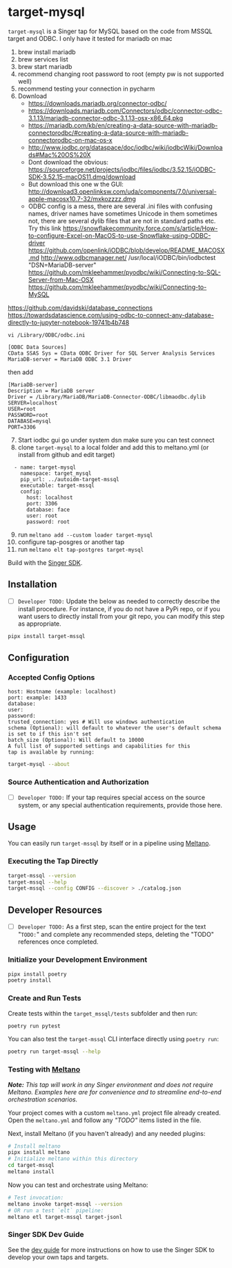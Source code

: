 # target-mysql

`target-mysql` is a Singer tap for MySQL based on the code from MSSQL target and ODBC.
I only have it tested for mariadb on mac
1. brew install mariadb
2. brew services list
3. brew start mariadb
4. recommend changing root password to root (empty pw is not supported well)
5. recommend testing your connection in pycharm
6. Download 
   * https://downloads.mariadb.org/connector-odbc/
   * https://downloads.mariadb.com/Connectors/odbc/connector-odbc-3.1.13/mariadb-connector-odbc-3.1.13-osx-x86_64.pkg
   * https://mariadb.com/kb/en/creating-a-data-source-with-mariadb-connectorodbc/#creating-a-data-source-with-mariadb-connectorodbc-on-mac-os-x
   * http://www.iodbc.org/dataspace/doc/iodbc/wiki/iodbcWiki/Downloads#Mac%20OS%20X
   * Dont download the obvious:
https://sourceforge.net/projects/iodbc/files/iodbc/3.52.15/iODBC-SDK-3.52.15-macOS11.dmg/download
   * But download this one w the GUI:
http://download3.openlinksw.com/uda/components/7.0/universal-apple-macosx10.7-32/mxkozzzz.dmg
   * ODBC config is a mess, there are several .ini files with confusing names, driver names have 
   sometimes Unicode in them sometimes not, there are several dylib files that are not
     in standard paths etc. Try this link https://snowflakecommunity.force.com/s/article/How-to-configure-Excel-on-MacOS-to-use-Snowflake-using-ODBC-driver
     https://github.com/openlink/iODBC/blob/develop/README_MACOSX.md
     http://www.odbcmanager.net/
     /usr/local/iODBC/bin/iodbctest "DSN=MariaDB-server"
https://github.com/mkleehammer/pyodbc/wiki/Connecting-to-SQL-Server-from-Mac-OSX
     https://github.com/mkleehammer/pyodbc/wiki/Connecting-to-MySQL
  
  https://github.com/davidski/database_connections
https://towardsdatascience.com/using-odbc-to-connect-any-database-directly-to-jupyter-notebook-19741b4b748
  
   `vi /Library/ODBC/odbc.ini`
     
```
[ODBC Data Sources]  
CData SSAS Sys = CData ODBC Driver for SQL Server Analysis Services   
MariaDB-server = MariaDB ODBC 3.1 Driver
```
then add
```
[MariaDB-server]
Description = MariaDB server
Driver = /Library/MariaDB/MariaDB-Connector-ODBC/libmaodbc.dylib
SERVER=localhost
USER=root
PASSWORD=root
DATABASE=mysql
PORT=3306
```
7. Start iodbc gui go under system dsn make sure you can test connect
8. clone `target-mysql` to a local folder and 
   add this to meltano.yml (or install from github and edit target)
```
  - name: target-mysql
    namespace: target_mysql
    pip_url: ../autoidm-target-mssql
    executable: target-mssql
    config:
      host: localhost
      port: 3306
      database: face
      user: root
      password: root
```
9. run
`meltano add --custom loader target-mysql`
10. configure tap-posgres or another tap
11. run
`meltano elt tap-postgres target-mysql`


Build with the [Singer SDK](https://gitlab.com/meltano/singer-sdk).

## Installation

- [ ] `Developer TODO:` Update the below as needed to correctly describe the install procedure. For instance, if you do not have a PyPi repo, or if you want users to directly install from your git repo, you can modify this step as appropriate.

```bash
pipx install target-mssql
```

## Configuration

### Accepted Config Options
```
host: Hostname (example: localhost)
port: example: 1433
database:
user:
password:
trusted_connection: yes # Will use windows authentication 
schema (Optional): will default to whatever the user's default schema is set to if this isn't set
batch_size (Optional): Will default to 10000
A full list of supported settings and capabilities for this
tap is available by running:
```

```bash
target-mysql --about
```

### Source Authentication and Authorization

- [ ] `Developer TODO:` If your tap requires special access on the source system, or any special authentication requirements, provide those here.

## Usage

You can easily run `target-mssql` by itself or in a pipeline using [Meltano](www.meltano.com).

### Executing the Tap Directly

```bash
target-mssql --version
target-mssql --help
target-mssql --config CONFIG --discover > ./catalog.json
```

## Developer Resources

- [ ] `Developer TODO:` As a first step, scan the entire project for the text "`TODO:`" and complete any recommended steps, deleting the "TODO" references once completed.

### Initialize your Development Environment

```bash
pipx install poetry
poetry install
```

### Create and Run Tests

Create tests within the `target_mssql/tests` subfolder and
  then run:

```bash
poetry run pytest
```

You can also test the `target-mssql` CLI interface directly using `poetry run`:

```bash
poetry run target-mssql --help
```

### Testing with [Meltano](meltano.com)

_**Note:** This tap will work in any Singer environment and does not require Meltano.
Examples here are for convenience and to streamline end-to-end orchestration scenarios._

Your project comes with a custom `meltano.yml` project file already created. Open the `meltano.yml` and follow any _"TODO"_ items listed in
the file.

Next, install Meltano (if you haven't already) and any needed plugins:

```bash
# Install meltano
pipx install meltano
# Initialize meltano within this directory
cd target-mssql
meltano install
```

Now you can test and orchestrate using Meltano:

```bash
# Test invocation:
meltano invoke target-mssql --version
# OR run a test `elt` pipeline:
meltano etl target-mssql target-jsonl
```

### Singer SDK Dev Guide

See the [dev guide](../../docs/dev_guide.md) for more instructions on how to use the Singer SDK to 
develop your own taps and targets.
